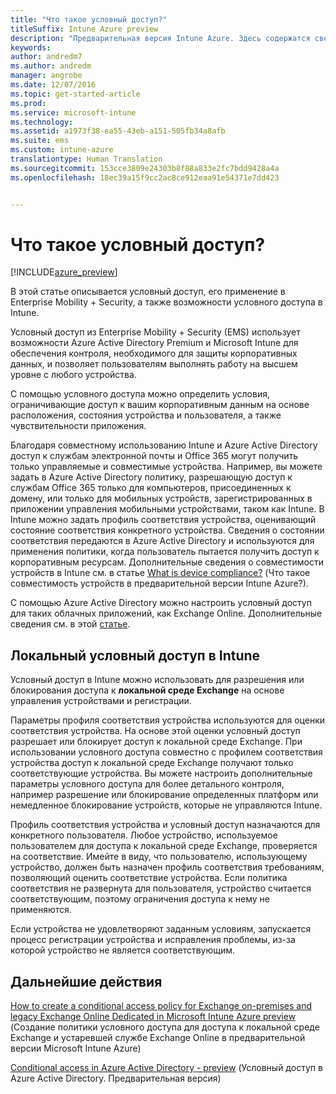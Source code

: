 ```yaml
---
title: "Что такое условный доступ?"
titleSuffix: Intune Azure preview
description: "Предварительная версия Intune Azure. Здесь содержатся сведения о том, как определить условия, которым должны отвечать пользователи и устройства для доступа к корпоративным ресурсам в предварительной версии Microsoft Intune Azure."
keywords: 
author: andredm7
ms.author: andredm
manager: angrobe
ms.date: 12/07/2016
ms.topic: get-started-article
ms.prod: 
ms.service: microsoft-intune
ms.technology: 
ms.assetid: a1973f38-ea55-43eb-a151-505fb34a8afb
ms.suite: ems
ms.custom: intune-azure
translationtype: Human Translation
ms.sourcegitcommit: 153cce3809e24303b8f88a833e2fc7bdd9428a4a
ms.openlocfilehash: 18ec39a15f9cc2ac8ce912eaa91e54371e7dd423


---
```


# <a name="what-is-conditional-access"></a>Что такое условный доступ?


[!INCLUDE[azure_preview](../includes/azure_preview.md)]


В этой статье описывается условный доступ, его применение в Enterprise Mobility + Security, а также возможности условного доступа в Intune.

Условный доступ из Enterprise Mobility + Security (EMS) использует возможности Azure Active Directory Premium и Microsoft Intune для обеспечения контроля, необходимого для защиты корпоративных данных, и позволяет пользователям выполнять работу на высшем уровне с любого устройства.

С помощью условного доступа можно определить условия, ограничивающие доступ к вашим корпоративным данным на основе расположения, состояния устройства и пользователя, а также чувствительности приложения.

Благодаря совместному использованию Intune и Azure Active Directory доступ к службам электронной почты и Office 365 могут получить только управляемые и совместимые устройства. Например, вы можете задать в Azure Active Directory политику, разрешающую доступ к службам Office 365 только для компьютеров, присоединенных к домену, или только для мобильных устройств, зарегистрированных в приложении управления мобильными устройствами, таком как Intune. В Intune можно задать профиль соответствия устройства, оценивающий состояние соответствия конкретного устройства. Сведения о состоянии соответствия передаются в Azure Active Directory и используются для применения политики, когда пользователь пытается получить доступ к корпоративным ресурсам. Дополнительные сведения о совместимости устройств в Intune см. в статье [What is device compliance?](/intune-azure/set-device-compliance/what-is-device-compliance) (Что такое совместимость устройств в предварительной версии Intune Azure?).

С помощью Azure Active Directory можно настроить условный доступ для таких облачных приложений, как Exchange Online. Дополнительные сведения см. в этой [статье](https://docs.microsoft.com/en-us/azure/active-directory/active-directory-conditional-access-azure-portal).

## <a name="on-premises-conditional-access-in-intune"></a>Локальный условный доступ в Intune

Условный доступ в Intune можно использовать для разрешения или блокирования доступа к **локальной среде Exchange** на основе управления устройствами и регистрации.

Параметры профиля соответствия устройства используются для оценки соответствия устройства. На основе этой оценки условный доступ разрешает или блокирует доступ к локальной среде Exchange. При использовании условного доступа совместно с профилем соответствия устройства доступ к локальной среде Exchange получают только соответствующие устройства. Вы можете настроить дополнительные параметры условного доступа для более детального контроля, например разрешение или блокирование определенных платформ или немедленное блокирование устройств, которые не управляются Intune.

Профиль соответствия устройства и условный доступ назначаются для конкретного пользователя. Любое устройство, используемое пользователем для доступа к локальной среде Exchange, проверяется на соответствие. Имейте в виду, что пользователю, использующему устройство, должен быть назначен профиль соответствия требованиям, позволяющий оценить соответствие устройства. Если политика соответствия не развернута для пользователя, устройство считается соответствующим, поэтому ограничения доступа к нему не применяются.

Если устройства не удовлетворяют заданным условиям, запускается процесс регистрации устройства и исправления проблемы, из-за которой устройство не является соответствующим.

## <a name="next-steps"></a>Дальнейшие действия

[How to create a conditional access policy for Exchange on-premises and legacy Exchange Online Dedicated in Microsoft Intune Azure preview](create-conditional-access-policy-for-exchange-on-premises.md) (Создание политики условного доступа для доступа к локальной среде Exchange и устаревшей службе Exchange Online в предварительной версии Microsoft Intune Azure)

[Conditional access in Azure Active Directory - preview](https://docs.microsoft.com/en-us/azure/active-directory/active-directory-conditional-access-azure-portal) (Условный доступ в Azure Active Directory. Предварительная версия)



<!--HONumber=Feb17_HO3-->


